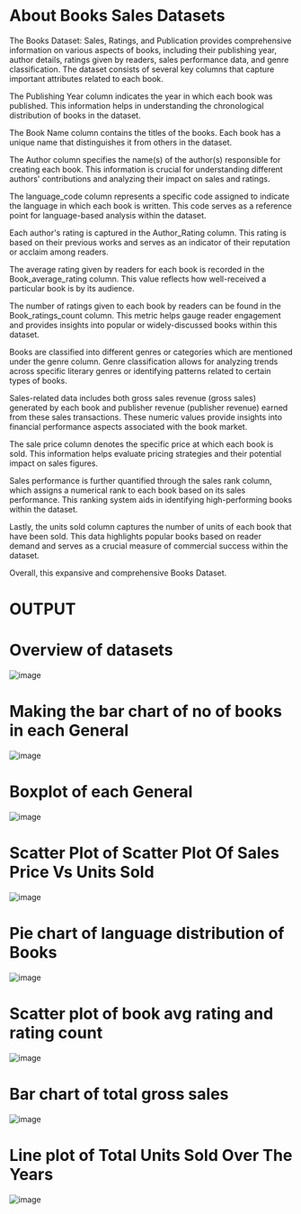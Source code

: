 # About Books Sales Datasets
The Books Dataset: Sales, Ratings, and Publication provides comprehensive information on various aspects of books, including their publishing year, author details, ratings given by readers, sales performance data, and genre classification. The dataset consists of several key columns that capture important attributes related to each book.

The Publishing Year column indicates the year in which each book was published. This information helps in understanding the chronological distribution of books in the dataset.

The Book Name column contains the titles of the books. Each book has a unique name that distinguishes it from others in the dataset.

The Author column specifies the name(s) of the author(s) responsible for creating each book. This information is crucial for understanding different authors' contributions and analyzing their impact on sales and ratings.

The language_code column represents a specific code assigned to indicate the language in which each book is written. This code serves as a reference point for language-based analysis within the dataset.

Each author's rating is captured in the Author_Rating column. This rating is based on their previous works and serves as an indicator of their reputation or acclaim among readers.

The average rating given by readers for each book is recorded in the Book_average_rating column. This value reflects how well-received a particular book is by its audience.

The number of ratings given to each book by readers can be found in the Book_ratings_count column. This metric helps gauge reader engagement and provides insights into popular or widely-discussed books within this dataset.

Books are classified into different genres or categories which are mentioned under the genre column. Genre classification allows for analyzing trends across specific literary genres or identifying patterns related to certain types of books.

Sales-related data includes both gross sales revenue (gross sales) generated by each book and publisher revenue (publisher revenue) earned from these sales transactions. These numeric values provide insights into financial performance aspects associated with the book market.

The sale price column denotes the specific price at which each book is sold. This information helps evaluate pricing strategies and their potential impact on sales figures.

Sales performance is further quantified through the sales rank column, which assigns a numerical rank to each book based on its sales performance. This ranking system aids in identifying high-performing books within the dataset.

Lastly, the units sold column captures the number of units of each book that have been sold. This data highlights popular books based on reader demand and serves as a crucial measure of commercial success within the dataset.

Overall, this expansive and comprehensive Books Dataset.

# OUTPUT
# Overview of datasets
![image](https://github.com/user-attachments/assets/163a8183-6b1f-4a21-bc1d-90e8b02653bc)
# Making the bar chart of no of books in each General
![image](https://github.com/user-attachments/assets/d2f07002-174a-4d2e-b649-a16d466c976c)
# Boxplot of each General
![image](https://github.com/user-attachments/assets/4837759c-3937-45a3-8bd3-87e2003b43aa)
# Scatter Plot of Scatter Plot Of Sales Price Vs Units Sold
![image](https://github.com/user-attachments/assets/480508e5-9ced-426e-a563-fd84551fe82c)
# Pie chart of language distribution of Books
![image](https://github.com/user-attachments/assets/30cf3032-e9f7-4b4c-9b0b-96e4d6734b45)
# Scatter plot of book avg rating and rating count
![image](https://github.com/user-attachments/assets/09060297-cb50-4ce9-9f66-751a3f23e8db)
# Bar chart of total gross sales
![image](https://github.com/user-attachments/assets/8faec6a2-e8c9-4246-8f65-4a227d460579)
# Line plot of Total Units Sold Over The Years
![image](https://github.com/user-attachments/assets/9f6c10ac-781d-4610-8a2e-787ec3e29c0f)






